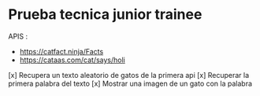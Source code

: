# Prueba tecnica junior trainee

APIS : 
- https://catfact.ninja/Facts
- https://cataas.com/cat/says/holi

[x] Recupera un texto aleatorio de gatos de la primera api
[x] Recuperar la primera palabra del texto 
[x] Mostrar una imagen de un gato con la palabra